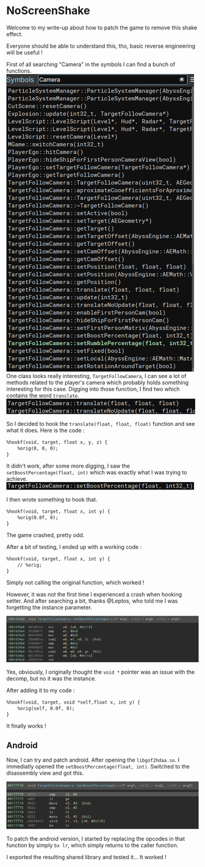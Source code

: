 # NoScreenShake

Welcome to my write-up about how to patch the game to remove this shake effect.

Everyone should be able to understand this, tho, basic reverse engineering will be useful !

First of all searching "Camera" in the symbols I can find a bunch of functions. 
![symbols](Screenshots/NSS_symbols_initial.png)
One class looks really interesting, `TargetFollowCamera`, I can see a lot of methods related to the player's camera which probably holds something interesting for this case.
Digging into those function, I find two which contains the word `translate`.
![translate](Screenshots/NSS_symbols_translate.png)

So I decided to hook the `translate(float, float, float)` function and see what it does.
Here is the code : 
```objc
%hookf(void, target, float x, y, z) {
    %orig(0, 0, 0);
}
```

It didn't work, after some more digging, I saw the `setBoostPercentage(float, int)` which was exactly what I was trying to achieve. 
![set](Screenshots/NSS_symbols_boost.png)

I then wrote something to hook that.

```objc
%hookf(void, target, float x, int y) {
    %orig(0.0f, 0);
}
```

The game crashed, pretty odd.

After a bit of testing, I ended up with a working code : 
```objc
%hookf(void, target, float x, int y) {
    // %orig;
}
```

Simply not calling the original function, which worked !

However, it was not the first time I experienced a crash when hooking setter. And after searching a bit, thanks @Leptos, who told me I was forgetting the instance parameter.

![decomp](Screenshots/NSS_boost_decomp.png)

Yes, obviously, I originally thought the `void *` pointer was an issue with the decomp, but no it was the instance.

After adding it to my code :

```objc
%hookf(void, target, void *self,float x, int y) {
    %orig(self, 0.0f, 0);
}
```

It finally works !

## Android

Now, I can try and patch android. After opening the `libgof2hdaa.so`. I immediatly opened the `setBoostPercentage(float, int)`. Switched to the disassembly view and got this.

![decomp_android](Screenshots/NSS_android_decomp.png)

To patch the android version, I started by replacing the opcodes in that function by simply `bx lr`, which simply returns to the caller function.

I exported the resulting shared library and tested it... It worked !